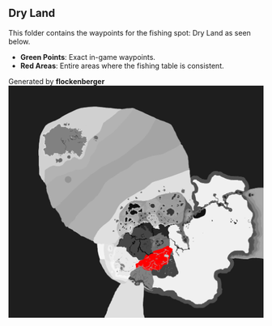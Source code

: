## Dry Land
This folder contains the waypoints for the fishing spot: Dry Land as seen below.

- **Green Points**: Exact in-game waypoints.
- **Red Areas**: Entire areas where the fishing table is consistent.

Generated by **flockenberger**
![Dry Land](./Preview.png?raw=true "Dry Land")